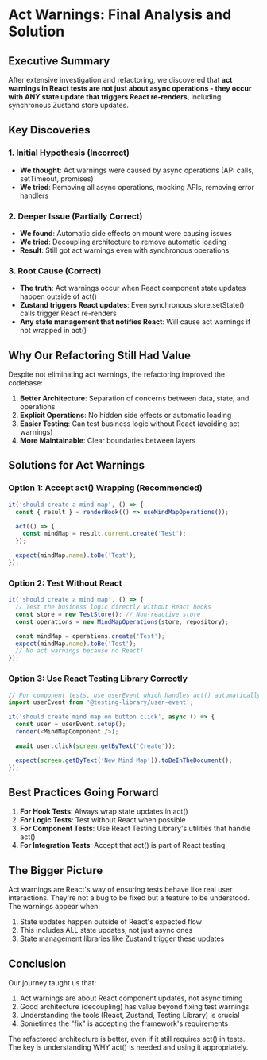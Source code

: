 # Act Warnings: Final Analysis and Solution

## Executive Summary

After extensive investigation and refactoring, we discovered that **act warnings in React tests are not just about async operations - they occur with ANY state update that triggers React re-renders**, including synchronous Zustand store updates.

## Key Discoveries

### 1. Initial Hypothesis (Incorrect)

- **We thought**: Act warnings were caused by async operations (API calls, setTimeout, promises)
- **We tried**: Removing all async operations, mocking APIs, removing error handlers

### 2. Deeper Issue (Partially Correct)

- **We found**: Automatic side effects on mount were causing issues
- **We tried**: Decoupling architecture to remove automatic loading
- **Result**: Still got act warnings even with synchronous operations

### 3. Root Cause (Correct)

- **The truth**: Act warnings occur when React component state updates happen outside of act()
- **Zustand triggers React updates**: Even synchronous store.setState() calls trigger React re-renders
- **Any state management that notifies React**: Will cause act warnings if not wrapped in act()

## Why Our Refactoring Still Had Value

Despite not eliminating act warnings, the refactoring improved the codebase:

1. **Better Architecture**: Separation of concerns between data, state, and operations
2. **Explicit Operations**: No hidden side effects or automatic loading
3. **Easier Testing**: Can test business logic without React (avoiding act warnings)
4. **More Maintainable**: Clear boundaries between layers

## Solutions for Act Warnings

### Option 1: Accept act() Wrapping (Recommended)

```typescript
it('should create a mind map', () => {
  const { result } = renderHook(() => useMindMapOperations());

  act(() => {
    const mindMap = result.current.create('Test');
  });

  expect(mindMap.name).toBe('Test');
});
```

### Option 2: Test Without React

```typescript
it('should create a mind map', () => {
  // Test the business logic directly without React hooks
  const store = new TestStore(); // Non-reactive store
  const operations = new MindMapOperations(store, repository);

  const mindMap = operations.create('Test');
  expect(mindMap.name).toBe('Test');
  // No act warnings because no React!
});
```

### Option 3: Use React Testing Library Correctly

```typescript
// For component tests, use userEvent which handles act() automatically
import userEvent from '@testing-library/user-event';

it('should create mind map on button click', async () => {
  const user = userEvent.setup();
  render(<MindMapComponent />);

  await user.click(screen.getByText('Create'));

  expect(screen.getByText('New Mind Map')).toBeInTheDocument();
});
```

## Best Practices Going Forward

1. **For Hook Tests**: Always wrap state updates in act()
2. **For Logic Tests**: Test without React when possible
3. **For Component Tests**: Use React Testing Library's utilities that handle act()
4. **For Integration Tests**: Accept that act() is part of React testing

## The Bigger Picture

Act warnings are React's way of ensuring tests behave like real user interactions. They're not a bug to be fixed but a feature to be understood. The warnings appear when:

1. State updates happen outside of React's expected flow
2. This includes ALL state updates, not just async ones
3. State management libraries like Zustand trigger these updates

## Conclusion

Our journey taught us that:

1. Act warnings are about React component updates, not async timing
2. Good architecture (decoupling) has value beyond fixing test warnings
3. Understanding the tools (React, Zustand, Testing Library) is crucial
4. Sometimes the "fix" is accepting the framework's requirements

The refactored architecture is better, even if it still requires act() in tests. The key is understanding WHY act() is needed and using it appropriately.
